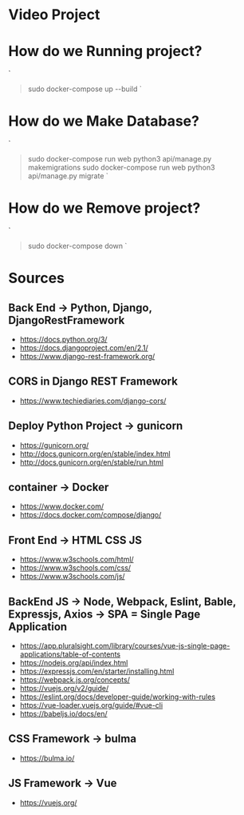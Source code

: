 #  Video Project


# How do we Running project?
`
> sudo docker-compose up --build
`

# How do we Make Database?
`
> sudo docker-compose run web python3 api/manage.py makemigrations
> sudo docker-compose run web python3 api/manage.py migrate
`

# How do we Remove project?
`
> sudo docker-compose down
`

# Sources

## Back End -> Python, Django, DjangoRestFramework
- https://docs.python.org/3/
- https://docs.djangoproject.com/en/2.1/
- https://www.django-rest-framework.org/

## CORS in Django REST Framework
- https://www.techiediaries.com/django-cors/

## Deploy Python Project -> gunicorn
- https://gunicorn.org/
- http://docs.gunicorn.org/en/stable/index.html
- http://docs.gunicorn.org/en/stable/run.html


## container -> Docker
- https://www.docker.com/
- https://docs.docker.com/compose/django/


## Front End -> HTML CSS JS
- https://www.w3schools.com/html/
- https://www.w3schools.com/css/
- https://www.w3schools.com/js/


## BackEnd JS -> Node, Webpack, Eslint, Bable, Expressjs, Axios -> SPA = Single Page Application
- https://app.pluralsight.com/library/courses/vue-js-single-page-applications/table-of-contents
- https://nodejs.org/api/index.html
- https://expressjs.com/en/starter/installing.html
- https://webpack.js.org/concepts/
- https://vuejs.org/v2/guide/
- https://eslint.org/docs/developer-guide/working-with-rules
- https://vue-loader.vuejs.org/guide/#vue-cli
- https://babeljs.io/docs/en/


## CSS Framework -> bulma
- https://bulma.io/


## JS Framework -> Vue
- https://vuejs.org/
